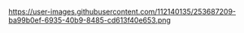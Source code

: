https://user-images.githubusercontent.com/112140135/253687209-ba99b0ef-6935-40b9-8485-cd613f40e653.png
